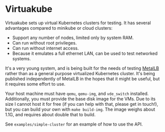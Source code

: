 # Virtuakube

Virtuakube sets up virtual Kubernetes clusters for testing. It has
several advantages compared to minikube or cloud clusters:

 - Support any number of nodes, limited only by system RAM.
 - Can run without root privileges.
 - Can run without internet access.
 - Because it emulates a full ethernet LAN, can be used to test
   networked systems.

It's a very young system, and is being built for the needs of testing
[MetalLB](https://metallb.universe.tf) rather than as a general
purpose virtualized Kubernetes cluster. It's being published
independently of MetalLB in the hopes that it might be useful, but it
requires some effort to use.

Your host machine must have `qemu`, `qemu-img`, and `vde_switch`
installed. Additionally, you must provide the base disk image for the
VMs. Due to its size I cannot host it for free (if you can help with
that, please get in touch!), but you can build your own with `make
build-img`. The image weighs about 1.1G, and requires about double
that to build.

See `examples/simple-cluster` for an example of how to use the API.
